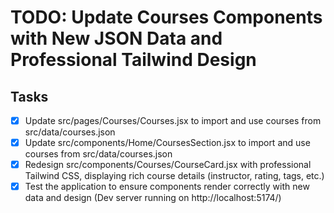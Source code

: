 # TODO: Update Courses Components with New JSON Data and Professional Tailwind Design

## Tasks
- [x] Update src/pages/Courses/Courses.jsx to import and use courses from src/data/courses.json
- [x] Update src/components/Home/CoursesSection.jsx to import and use courses from src/data/courses.json
- [x] Redesign src/components/Courses/CourseCard.jsx with professional Tailwind CSS, displaying rich course details (instructor, rating, tags, etc.)
- [x] Test the application to ensure components render correctly with new data and design (Dev server running on http://localhost:5174/)
